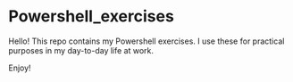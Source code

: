 # Powershell_exercises
Hello!
This repo contains my Powershell exercises. I use these for practical purposes in my day-to-day life at work.

Enjoy!
